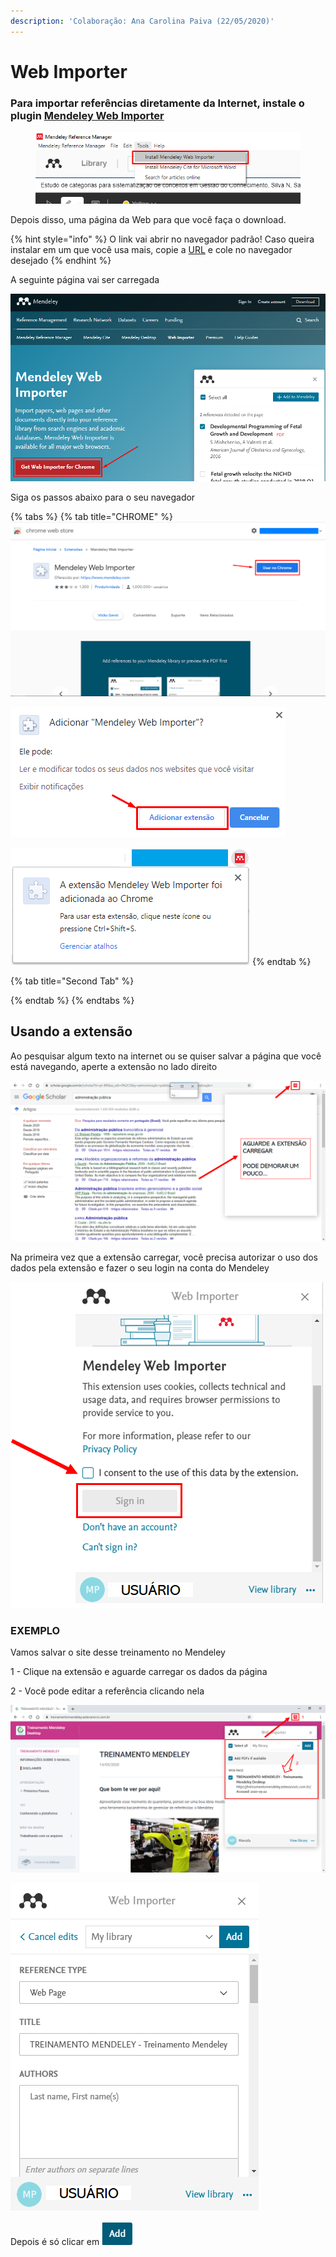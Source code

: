 ```yaml
---
description: 'Colaboração: Ana Carolina Paiva (22/05/2020)'
---
```


# Web Importer

### Para importar referências diretamente da Internet, instale o plugin [Mendeley Web Importer](https://www.mendeley.com/reference-management/web-importer/)

<figure><img src="../.gitbook/assets/image (57).png" alt=""><figcaption></figcaption></figure>

Depois disso, uma página da Web para que você faça o download.

{% hint style="info" %}
O link vai abrir no navegador padrão! Caso queira instalar em um que você usa mais, copie a [URL](https://www.mendeley.com/reference-management/web-importer/) e cole no navegador desejado
{% endhint %}

A seguinte página vai ser carregada

![](<../.gitbook/assets/image (56).png>)

Siga os passos abaixo para o seu navegador

{% tabs %}
{% tab title="CHROME" %}
![](<../.gitbook/assets/image (28).png>)

![](<../.gitbook/assets/image (34).png>)

![](<../.gitbook/assets/image (59).png>)
{% endtab %}

{% tab title="Second Tab" %}

{% endtab %}
{% endtabs %}

## Usando a extensão

Ao pesquisar algum texto na internet ou se quiser salvar a página que você está navegando, aperte a extensão no lado direito

![](<../.gitbook/assets/image (71).png>)

Na primeira vez que a extensão carregar, você precisa autorizar o uso dos dados pela extensão e fazer o seu login na conta do Mendeley

![](<../.gitbook/assets/image (27).png>)

### EXEMPLO

Vamos salvar o site desse treinamento no Mendeley

1 - Clique na extensão e aguarde carregar os dados da página

2 - Você pode editar a referência clicando nela

![](<../.gitbook/assets/image (70).png>)

![](<../.gitbook/assets/image (74).png>)

Depois é só clicar em <img src="../.gitbook/assets/image (68).png" alt="" data-size="original">&#x20;
